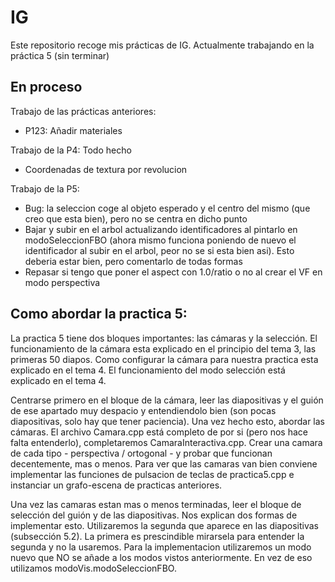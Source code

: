# IG

Este repositorio recoge mis prácticas de IG. Actualmente trabajando en la práctica 5 (sin terminar)

## En proceso

Trabajo de las prácticas anteriores:
  - P123: Añadir materiales

Trabajo de la P4: Todo hecho
  - Coordenadas de textura por revolucion

Trabajo de la P5:
  - Bug: la seleccion coge al objeto esperado y el centro del mismo (que creo que esta bien), pero no se centra en dicho punto
  - Bajar y subir en el arbol actualizando identificadores al pintarlo en modoSeleccionFBO (ahora mismo funciona poniendo de nuevo el identificador al subir en el arbol, peor no se si esta bien asi). Esto deberia estar bien, pero comentarlo de todas formas
  - Repasar si tengo que poner el aspect con 1.0/ratio o no al crear el VF en modo perspectiva

## Como abordar la practica 5:

La practica 5 tiene dos bloques importantes: las cámaras y la selección.
El funcionamiento de la cámara esta explicado en el principio del tema 3, las primeras 50 diapos.
Como configurar la cámara para nuestra practica esta explicado en el tema 4.
El funcionamiento del modo selección está explicado en el tema 4.

Centrarse primero en el bloque de la cámara, leer las diapositivas y el guión de ese apartado muy despacio y entendiendolo bien (son pocas diapositivas, solo hay que tener paciencia). Una vez hecho esto, abordar las cámaras. El archivo Camara.cpp está completo de por si (pero nos hace falta entenderlo), completaremos CamaraInteractiva.cpp.
Crear una camara de cada tipo - perspectiva / ortogonal - y probar que funcionan decentemente, mas o menos. Para ver que las camaras van bien conviene implementar las funciones de pulsacion de teclas de practica5.cpp e instanciar un grafo-escena de practicas anteriores.

Una vez las camaras estan mas o menos terminadas, leer el bloque de selección del guión y de las diapositivas. Nos explican dos formas de implementar esto. Utilizaremos la segunda que aparece en las diapositivas (subsección 5.2). La primera es prescindible mirarsela para entender la segunda y no la usaremos. Para la implementacion utilizaremos un modo nuevo que NO se añade a los modos vistos anteriormente. En vez de eso utilizamos modoVis.modoSeleccionFBO.
